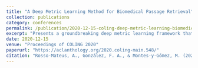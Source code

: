```yaml
---
title: "A Deep Metric Learning Method for Biomedical Passage Retrieval"
collection: publications
category: conferences
permalink: /publication/2020-12-15-coling-deep-metric-learning-biomedical
excerpt: "Presents a groundbreaking deep metric learning framework that transforms biomedical passage retrieval by embedding questions and passages into a shared semantic space. The approach leverages neural architectures to enhance the alignment of question and passage representations, enabling precise semantic comparisons. Demonstrated superior performance in the BioASQ challenge, significantly outperforming traditional retrieval methods and setting a new benchmark for biomedical information retrieval tasks."
date: 2020-12-15
venue: "Proceedings of COLING 2020"
paperurl: "https://aclanthology.org/2020.coling-main.548/"
citation: "Rosso-Mateus, A., González, F. A., & Montes-y-Gómez, M. (2020). 'A Deep Metric Learning Method for Biomedical Passage Retrieval.' *Proceedings of the 28th International Conference on Computational Linguistics*, 6229–6239."
---
```

